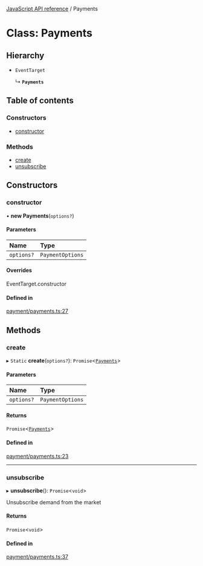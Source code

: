 [JavaScript API reference](../README) / Payments

# Class: Payments

## Hierarchy

- `EventTarget`

  ↳ **`Payments`**

## Table of contents

### Constructors

- [constructor](Payments#constructor)

### Methods

- [create](Payments#create)
- [unsubscribe](Payments#unsubscribe)

## Constructors

### constructor

• **new Payments**(`options?`)

#### Parameters

| Name | Type |
| :------ | :------ |
| `options?` | `PaymentOptions` |

#### Overrides

EventTarget.constructor

#### Defined in

[payment/payments.ts:27](https://github.com/golemfactory/yajsapi/blob/3969026/yajsapi/payment/payments.ts#L27)

## Methods

### create

▸ `Static` **create**(`options?`): `Promise`<[`Payments`](Payments)\>

#### Parameters

| Name | Type |
| :------ | :------ |
| `options?` | `PaymentOptions` |

#### Returns

`Promise`<[`Payments`](Payments)\>

#### Defined in

[payment/payments.ts:23](https://github.com/golemfactory/yajsapi/blob/3969026/yajsapi/payment/payments.ts#L23)

___

### unsubscribe

▸ **unsubscribe**(): `Promise`<`void`\>

Unsubscribe demand from the market

#### Returns

`Promise`<`void`\>

#### Defined in

[payment/payments.ts:37](https://github.com/golemfactory/yajsapi/blob/3969026/yajsapi/payment/payments.ts#L37)
